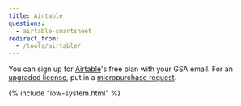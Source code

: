 ```yaml
---
title: Airtable
questions:
  - airtable-smartsheet
redirect_from:
  - /tools/airtable/
---
```


You can sign up for [Airtable](https://airtable.com/)'s free plan with your GSA email. For an [upgraded license](https://airtable.com/pricing), put in a [micropurchase request]({{site.baseurl}}/purchase-requests/).

{% include "low-system.html" %}
